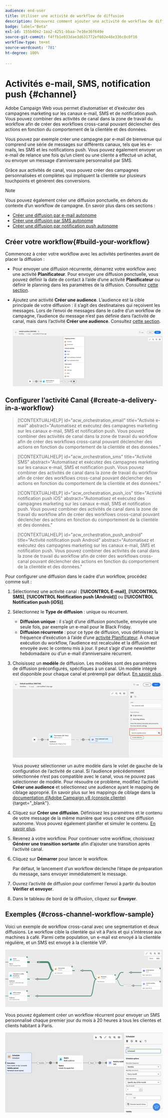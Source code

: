 ```yaml
---
audience: end-user
title: Utiliser une activité de workflow de diffusion
description: Découvrez comment ajouter une activité de workflow de diffusion (e-mail, notification push ou SMS).
badge: label="Beta"
exl-id: 155b40e2-1aa2-4251-bbaa-7e16e36f649e
source-git-commit: f4ffb1e033dae3d631772ef602e48e336c8c0f16
workflow-type: tm+mt
source-wordcount: '781'
ht-degree: 100%

---
```


# Activités e-mail, SMS, notification push {#channel}

Adobe Campaign Web vous permet d’automatiser et d’exécuter des campagnes marketing sur les canaux e-mail, SMS et de notification push. Vous pouvez combiner des activités de canal dans la zone de travail du workflow afin de créer des workflows cross-canal pouvant déclencher des actions en fonction du comportement de la clientèle et des données.

Vous pouvez par exemple créer une campagne par e-mail de bienvenue qui comprend une série de messages sur différents canaux, tels que les e-mails, les SMS et les notifications push. Vous pouvez également envoyer un e-mail de relance une fois qu’un client ou une cliente a effectué un achat, ou envoyer un message d’anniversaire personnalisé par SMS.

Grâce aux activités de canal, vous pouvez créer des campagnes personnalisées et complètes qui impliquent la clientèle sur plusieurs touchpoints et génèrent des conversions.

>[!NOTE]
>
>Vous pouvez également créer une diffusion ponctuelle, en dehors du contexte d’un workflow de campagne. En savoir plus dans ces sections :
>* [Créer une diffusion par e-mail autonome](../../email/create-email.md)
>* [Créer une diffusion par SMS autonome](../../sms/create-sms.md)
>* [Créer une diffusion par notification push autonome](../../push/create-push.md)

## Créer votre workflow{#build-your-workflow}

Commencez à créer votre workflow avec les activités pertinentes avant de placer la diffusion :

* Pour envoyer une diffusion récurrente, démarrez votre workflow avec une activité **Planificateur**. Pour envoyer une diffusion ponctuelle, vous pouvez définir la date de contact à l’aide d’une activité **Planificateur** ou définir le planning dans les paramètres de la diffusion. Consultez [cette section](scheduler.md).

* Ajoutez une activité **Créer une audience**. L’audience est la cible principale de votre diffusion : il s’agit des destinataires qui reçoivent les messages. Lors de l’envoi de messages dans le cadre d’un workflow de campagne, l’audience du message n’est pas définie dans l’activité de canal, mais dans l’activité **Créer une audience**. Consultez [cette section](build-audience.md).

  ![](../../msg/assets/add-delivery-in-wf.png)

## Configurer l’activité Canal {#create-a-delivery-in-a-workflow}


>[!CONTEXTUALHELP]
>id="acw_orchestration_email"
>title="Activité e-mail"
>abstract="Automatisez et exécutez des campagnes marketing sur les canaux e-mail, SMS et notification push. Vous pouvez combiner des activités de canal dans la zone de travail du workflow afin de créer des workflows cross-canal pouvant déclencher des actions en fonction du comportement de la clientèle et des données."


>[!CONTEXTUALHELP]
>id="acw_orchestration_sms"
>title="Activité SMS"
>abstract="Automatisez et exécutez des campagnes marketing sur les canaux e-mail, SMS et notification push. Vous pouvez combiner des activités de canal dans la zone de travail du workflow afin de créer des workflows cross-canal pouvant déclencher des actions en fonction du comportement de la clientèle et des données."


>[!CONTEXTUALHELP]
>id="acw_orchestration_push_ios"
>title="Activité notification push iOS"
>abstract="Automatisez et exécutez des campagnes marketing sur les canaux e-mail, SMS et notification push. Vous pouvez combiner des activités de canal dans la zone de travail du workflow afin de créer des workflows cross-canal pouvant déclencher des actions en fonction du comportement de la clientèle et des données."


>[!CONTEXTUALHELP]
>id="acw_orchestration_push_android"
>title="Activité notification push Android"
>abstract="Automatisez et exécutez des campagnes marketing sur les canaux e-mail, SMS et notification push. Vous pouvez combiner des activités de canal dans la zone de travail du workflow afin de créer des workflows cross-canal pouvant déclencher des actions en fonction du comportement de la clientèle et des données."

Pour configurer une diffusion dans le cadre d’un workflow, procédez comme suit :

1. Sélectionnez une activité canal : **[!UICONTROL E-mail]**, **[!UICONTROL SMS]**, **[!UICONTROL Notification push (Android)]** ou **[!UICONTROL Notification push (iOS)]**.

1. Sélectionnez le **Type de diffusion** : unique ou récurrent.

   * **Diffusion unique** : il s’agit d’une diffusion ponctuelle, envoyée une seule fois, par exemple un e-mail pour le Black Friday.
   * **Diffusion récurrente** : pour ce type de diffusion, vous définissez la fréquence d’exécution à l’aide d’une [activité Planificateur](scheduler.md). À chaque exécution du workflow, l’audience est recalculée et la diffusion est envoyée avec le contenu mis à jour. Il peut s’agir d’une newsletter hebdomadaire ou d’un e-mail d’anniversaire récurrent.

1. Choisissez un **modèle** de diffusion. Les modèles sont des paramètres de diffusion préconfigurés, spécifiques à un canal. Un modèle intégré est disponible pour chaque canal et prérempli par défaut. [En savoir plus](../../msg/delivery-template.md).

   ![](../assets/delivery-activity-in-wf.png)

   Vous pouvez sélectionner un autre modèle dans le volet de gauche de la configuration de l’activité de canal. Si l’audience précédemment sélectionnée n’est pas compatible avec le canal, vous ne pouvez pas sélectionner de modèle. Pour résoudre ce problème, modifiez l’activité **Créer une audience** et sélectionnez une audience ayant le mapping de ciblage approprié. En savoir plus sur les mappings de ciblage dans la [documentation d’Adobe Campaign v8 (console cliente)](https://experienceleague.adobe.com/docs/campaign/campaign-v8/audience/add-profiles/target-mappings.html?lang=fr){target="_blank"}.

1. Cliquez sur **Créer une diffusion**. Définissez les paramètres et le contenu de votre message de la même manière que vous créez une diffusion autonome. Vous pouvez également planifier et simuler le contenu. [En savoir plus](../../msg/gs-messages.md).

1. Revenez à votre workflow. Pour continuer votre workflow, choisissez **Générer une transition sortante** afin d’ajouter une transition après l’activité canal.

1. Cliquez sur **Démarrer** pour lancer le workflow.

   Par défaut, le lancement d’un workflow déclenche l’étape de préparation du message, sans envoyer immédiatement le message.

1. Ouvrez l’activité de diffusion pour confirmer l’envoi à partir du bouton **Vérifier et envoyer**.

1. Dans le tableau de bord de la diffusion, cliquez sur **Envoyer**.

## Exemples {#cross-channel-workflow-sample}

Voici un exemple de workflow cross-canal avec une segmentation et deux diffusions. Le workflow cible la clientèle qui vit à Paris et qui s’intéresse aux machines à café. Parmi cette population, un e-mail est envoyé à la clientèle régulière, et un SMS est envoyé à la clientèle VIP.

![](../assets/workflow-channel-example.png)

<!--
description, which use case you can perform (common other activities that you can link before of after the activity)

how to add and configure the activity

example of a configured activity within a workflow
The Email delivery activity allows you to configure the sending an email in a workflow. 

-->

Vous pouvez également créer un workflow récurrent pour envoyer un SMS personnalisé chaque premier jour du mois à 20 heures à tous les clientes et clients habitant à Paris.

![](../assets/workflow-channel-example2.png)

<!-- Scheduled emails available?

This can be a single send email and sent just once, or it can be a recurring email.
* Single send emails are standard emails, sent once.
* Recurring emails allow you to send the same email multiple times to different targets over a defined period. You can aggregate the deliveries per period in order to get reports that correspond to your needs.

When linked to a scheduler, you can define recurring emails.
Email recipients are defined upstream of the activity in the same workflow, via an Audience targeting activity.

-->


<!--The message preparation is triggered according to the workflow execution parameters. From the message dashboard, you can select whether to request or not a manual confirmation to send the message (required by default). You can start the workflow manually or place a scheduler activity in the workflow to automate execution.-->
